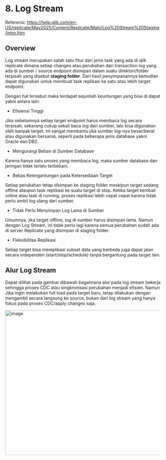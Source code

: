 # 8. Log Stream

Referensi: https://help.qlik.com/en-US/replicate/May2025/Content/Replicate/Main/Log%20Stream%20Staging/intro.htm

## Overview

Log stream merupakan salah satu fitur dari jenis task yang ada di qlik replicate dimana setiap changes atau perubahan dari transaction log yang ada di sumber / source endpoint disimpan dalam suatu direktori/folder terpisah yang disebut __staging folder__. Dari hasil penyimpanannya kemudian dapat digunakan untuk membuat task replikasi ke satu atau lebih target endpoint. 

Dengan hal tersebut maka terdapat sejumlah keuntungan yang bisa di dapat yakni antara lain:

- Efisiensi Tinggi

Jika sebelumnya setiap target endpoint harus membaca log secara terpisah, sekarang cukup sekali baca log dari sumber, lalu bisa digunakan oleh banyak target. Ini sangat membantu jika sumber log-nya besar/berat atau digunakan bersama, seperti pada beberapa jenis database yakni Oracle dan DB2.

- Mengurangi Beban di Sumber Database

Karena hanya satu proses yang membaca log, maka sumber database dan jaringan tidak terlalu terbebani.

- Bebas Ketergantungan pada Ketersediaan Target

Setiap perubahan tetap disimpan ke staging folder meskipun target sedang offline ataupun task replikasi ke suatu target di stop. Ketika target kembali online atau task di running, proses replikasi lebih cepat cepat karena tidak perlu ambil log ulang dari sumber.

- Tidak Perlu Menyimpan Log Lama di Sumber

Umumnya, jika target offline, log di sumber harus disimpan lama. Namun dengan Log Stream, ini tidak perlu lagi karena semua perubahan sudah ada di server Replicate yang disimpan di staging folder.

- Fleksibilitas Replikasi

Setiap target bisa mereplikasi subset data yang berbeda juga dapat jalan secara independen (start/stop/schedule) tanpa bergantung pada target lain.

## Alur Log Stream

Dapat dilihat pada gambar dibawah bagaimana alur pada log stream bekerja sehingga proses CDC atau singkronisasi perubahan menjadi efisien. Namun Jika ingin melakukan full load pada target baru, tetap dilakukan dengan mengambil secara langsung ke source, bukan dari log stream yang hanya fokus pada proses CDC/apply changes saja.

<img width="1272" height="469" alt="image" src="https://github.com/user-attachments/assets/cbfb1c9b-0608-47a7-b787-4481323f5f30" />

